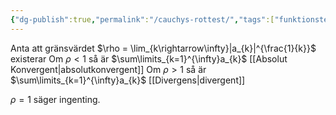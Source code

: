 ```yaml
---
{"dg-publish":true,"permalink":"/cauchys-rottest/","tags":["funktionsteori"]}
---
```


Anta att gränsvärdet $\rho = \lim_{k\rightarrow\infty}|a_{k}|^{\frac{1}{k}}$ existerar
Om $\rho<1$ så är $\sum\limits_{k=1}^{\infty}a_{k}$ [[Absolut Konvergent\|absolutkonvergent]]
Om $\rho>1$ så är $\sum\limits_{k=1}^{\infty}a_{k}$ [[Divergens\|divergent]]

$\rho = 1$ säger ingenting.